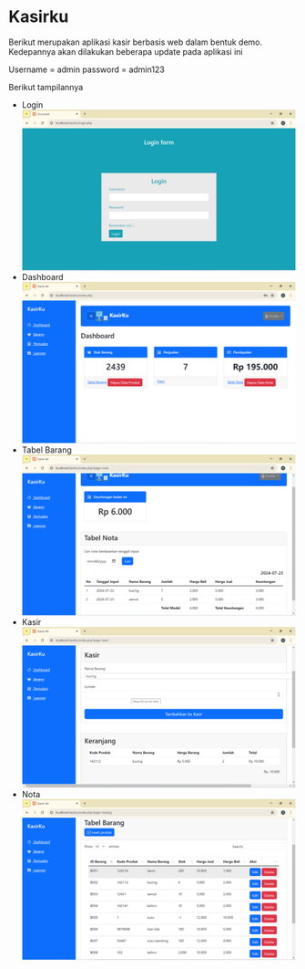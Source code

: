 # Kasirku

Berikut merupakan aplikasi kasir berbasis web dalam bentuk demo. Kedepannya akan dilakukan beberapa update pada aplikasi ini

Username = admin
password = admin123

Berikut tampilannya
- Login
    <img src="asset/img/login.png" alt="Deskripsi gambar">
- Dashboard
  <img src="asset/img/dashboard.png" alt="Deskripsi gambar">
- Tabel Barang
  <img src="asset/img/barang.png" alt="Deskripsi gambar">
- Kasir
  <img src="asset/img/penjualan.png" alt="Deskripsi gambar">
- Nota
  <img src="asset/img/laporan.png" alt="Deskripsi gambar">